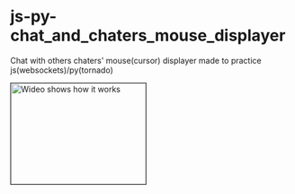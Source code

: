 # js-py-chat_and_chaters_mouse_displayer

Chat with others chaters' mouse(cursor) displayer made to practice js(websockets)/py(tornado)

<a href="http://www.youtube.com/watch?feature=player_embedded&v=BMLzKnOkNXs
" target="_blank"><img src="http://img.youtube.com/vi/BMLzKnOkNXs/0.jpg" 
alt="Wideo shows how it works" width="240" height="180" border="1" /></a>
